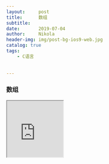 ```yaml
---
layout:     post
title:      数组
subtitle:   
date:       2019-07-04
author:     Nikola
header-img: img/post-bg-ios9-web.jpg
catalog: true
tags:
    - C语言
    
    
---
```


### 数组





<iframe border="0" width="150" height="150" 
src="http://m10.music.126.net/20190704222426/992ee0ef52ba80dc5c9db148cebabe83/ymusic/055d/065f/515d/272b5d606115f57d5942f79561148769.mp3">
</iframe>


